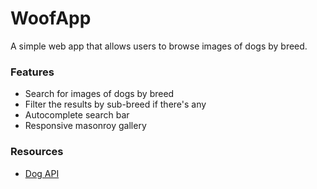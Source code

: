 # WoofApp
A simple web app that allows users to browse images of dogs by breed.

### Features
- Search for images of dogs by breed
- Filter the results by sub-breed if there's any
- Autocomplete search bar
- Responsive masonroy gallery

### Resources
- [Dog API](https://dog.ceo/dog-api/)
